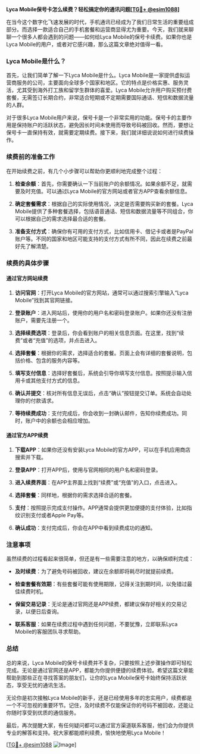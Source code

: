 **Lyca Mobile保号卡怎么续费？轻松搞定你的通讯问题[[TG💪+ @esim1088](https://t.me/s/esim1088)]**

在当今这个数字化飞速发展的时代，手机通讯已经成为了我们日常生活的重要组成部分。而选择一款适合自己的手机套餐和运营商显得尤为重要。今天，我们就来聊聊一个很多人都会遇到的问题——如何给Lyca Mobile的保号卡续费。如果你也是Lyca Mobile的用户，或者对它感兴趣，那么这篇文章绝对值得一看。

### Lyca Mobile是什么？

首先，让我们简单了解一下Lyca Mobile是什么。Lyca Mobile是一家提供虚拟运营商服务的公司，主要面向全球多个国家和地区。它的特点是价格实惠、服务灵活，尤其受到海外打工族和留学生群体的喜爱。Lyca Mobile允许用户购买预付费套餐，无需签订长期合约，非常适合短期或不定期需要国际通话、短信和数据流量的人群。

对于很多Lyca Mobile用户来说，保号卡是一个非常实用的功能。保号卡的主要作用是保持账户的活跃状态，避免因长时间未使用而导致号码被回收。然而，要想让保号卡一直保持有效，就需要定期续费。接下来，我们就详细说说如何进行续费操作。

### 续费前的准备工作

在开始续费之前，有几个小步骤可以帮助你更顺利地完成整个过程：

1. **检查余额**：首先，你需要确认一下当前账户的余额情况。如果余额不足，就需要及时充值。可以通过Lyca Mobile的官方网站或者官方APP查看余额信息。

2. **确定套餐需求**：根据自己的实际使用情况，决定是否需要购买新的套餐。Lyca Mobile提供了多种套餐选择，包括语音通话、短信和数据流量等不同组合，你可以根据自己的需求选择最合适的套餐。

3. **准备支付方式**：确保你有可用的支付方式，比如信用卡、借记卡或者是PayPal账户等。不同的国家和地区可能支持的支付方式有所不同，因此在续费之前最好先了解清楚。

### 续费的具体步骤

#### 通过官方网站续费

1. **访问官网**：打开Lyca Mobile的官方网站，通常可以通过搜索引擎输入“Lyca Mobile”找到其官网链接。

2. **登录账户**：进入网站后，使用你的用户名和密码登录账户。如果你还没有注册账户，需要先注册一个。

3. **选择续费选项**：登录后，你会看到账户的相关信息页面。在这里，找到“续费”或者“充值”的选项，并点击进入。

4. **选择套餐**：根据你的需求，选择适合的套餐。页面上会有详细的套餐说明，包括价格、包含的服务内容等。

5. **填写支付信息**：选择好套餐后，系统会引导你填写支付信息。按照提示输入信用卡或其他支付方式的信息。

6. **确认并提交**：核对所有信息无误后，点击“确认”按钮提交订单。系统会自动处理你的付款请求。

7. **等待续费成功**：支付完成后，你会收到一封确认邮件，告知你续费成功。同时，账户中的余额也会相应增加。

#### 通过官方APP续费

1. **下载APP**：如果你还没有安装Lyca Mobile的官方APP，可以在手机应用商店搜索并下载。

2. **登录APP**：打开APP后，使用与官网相同的用户名和密码登录。

3. **进入续费界面**：在APP主界面上找到“续费”或“充值”的入口，点击进入。

4. **选择套餐**：同样地，根据你的需求选择合适的套餐。

5. **支付**：按照提示完成支付操作。APP通常会提供更加便捷的支付体验，比如指纹识别支付或者Apple Pay等。

6. **确认成功**：支付完成后，你会在APP中看到续费成功的通知。

### 注意事项

虽然续费的过程看起来很简单，但还是有一些需要注意的地方，以确保顺利完成：

- **及时续费**：为了避免号码被回收，建议在余额即将耗尽时就提前续费。
  
- **检查套餐有效期**：有些套餐可能有使用期限，记得关注到期时间，以免错过最佳续费时机。

- **保留交易记录**：无论是通过官网还是APP续费，都建议保存好相关的交易记录，以便日后查询。

- **联系客服**：如果在续费过程中遇到任何问题，不要犹豫，立即联系Lyca Mobile的客服团队寻求帮助。

### 总结

总的来说，Lyca Mobile的保号卡续费并不复杂，只要按照上述步骤操作即可轻松完成。无论是通过官网还是APP，都能为你提供便捷的续费体验。希望这篇文章能帮助到那些正在寻找答案的朋友们，让你的Lyca Mobile保号卡始终保持活跃状态，享受无忧的通讯生活。

无论你是初次接触Lyca Mobile的新手，还是已经使用多年的忠实用户，续费都是一个不可忽视的重要环节。记住，及时续费不仅能保证你的号码不被回收，还能让你随时享受到优质的通信服务。

最后，再次提醒大家，有任何疑问都可以通过官方渠道联系客服，他们会为你提供专业的解答和支持。祝大家都能顺利续费，愉快地使用Lyca Mobile！

[[TG💪+ @esim1088](https://t.me/s/esim1088) ![Image](https://i.postimg.cc/4NQfJmqS/Snipaste-2025-05-13-00-14-12.png)]